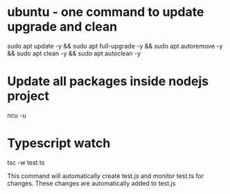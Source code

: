 # ubuntu - one command to update upgrade and clean

sudo apt update -y && sudo apt full-upgrade -y && sudo apt autoremove -y && sudo apt clean -y && sudo apt autoclean -y


# Update all packages inside nodejs project 

ncu -u


# Typescript watch
tsc -w test.ts 

This command will automatically create test.js and monitor test.ts for changes. These changes are automatically added to test.js




